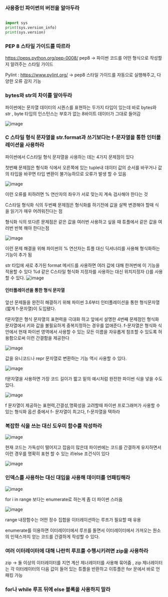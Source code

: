 

### 사용중인 파이썬의 버전을 알아두라

```python

import sys
print(sys.version_info)
print(sys.version)

```

### PEP 8 스타일 가이드를 따르라

https://peps.python.org/pep-0008/
pep8 -> 파이썬 코드를 어떤 형식으로 작성할지 알려주는 스타일 가이드

Pylint : https://www.pylint.org/ -> pep8 스타일 가이드를 자동으로 실행해주고, 다양한 오류 감지 기능

### bytes와 str의 차이를 알아두라

파이썬에는 문자열 데이터의 시퀀스를 표현하는 두가지 타입이 있는데
바로 bytes와 str  , byte 타입의 인스턴스는 부호가 없는 8바이트 데이터가 그대로 들어감

![image](https://user-images.githubusercontent.com/47649556/170171606-6931e601-23f1-4fba-9fa2-b45e70bd3ca8.png)

### C 스타일 형식 문자열을 str.format과 쓰기보다는 f-문자열을 통한 인터폴레이션을 사용하라

파이썬에서 C스타일 형식 문자열을 사용하는 데는 4가지 문제점이 있다

첫번째 문제점은 형식화 식에서 오른쪽에 있는 tuple내 데이터 값의 순서를 바꾸거나
값의 타입을 바꾸면 타입 변환이 불가능하므로 오류가 발생 할 수 있음

![image](https://user-images.githubusercontent.com/47649556/170172920-a741a3cd-d02a-4714-b5ac-f5bc936d3bb4.png)

이런 오류를 피하려면 % 연산자의 좌우가 서로 맞는지 계속 검사해야 한다는 것

C스타일 형식화 식의 두번째 문제점은 형식화를 하기전에 값을 살짝 변경해야 할때 식을 읽기가 매우 어려워진다는 점

형식화 식의 또다른 문제점은 같은 값을 여러번 사용하고 싶을 때 튜플에서 같은 값을 여러번 반복 해야 한다는점

![image](https://user-images.githubusercontent.com/47649556/170173549-764e1ffc-756a-4cfd-83d3-b3b5cb76742e.png)

이런 문제 해결을 위해 파이썬의 % 연산자는 튜플 대신 딕셔너리를 사용해 형식화하는 기능이 추가 됨

str 타입에 새로 추가된 format 메서드를 사용하면 여러 값에 대해 한꺼번에 이 기능을 적용할 수 있다 
%d 같은 C스타일 형식화 지정자를 사용하는 대신 위치지정자 {}를 사용할 수 있다.
![image](https://user-images.githubusercontent.com/47649556/170174141-d423758d-4eac-4b4d-9afa-39aace869593.png)

#### 인터폴레이션을 통한 형식 문자열

앞선 문제들을 완전히 해결하기 위해 파이썬 3.6부터 인터폴레이션을 통한 형식문자열
(짧게 f-문자열)이 도입됐다.

f문자열은 형식 문자열의 표현력을 극대화 하고 앞에서 설명한 4번째 문제점인 형식화문자열에서 키와 값을 불필요하게 중복지정하는 경우를 없애준다.
f-문자열은 형식화 식 안에서 현재 파이썬 영역에서 사용할 수 있는 모든 이름을 자유롭게 참조할 수 있도록 허용함으로써 이런 간결함을 제공한다

![image](https://user-images.githubusercontent.com/47649556/170174458-71c23d20-8a39-457b-b71b-2f6a9708fe32.png)

값을 유니코드나 repr 문자열로 변환하는 기능 역시 사용할 수 있다.

![image](https://user-images.githubusercontent.com/47649556/170174699-e38bdb2a-cb8e-45e2-a43a-8c98ced0d211.png)

f문자열을 사용하면 가장 코드 길이가 짧고 밑의 예시처럼 완전한  파이썬 식을 넣을 수도 있다.

![image](https://user-images.githubusercontent.com/47649556/170174778-986674ae-fdf5-46c6-a6eb-41c43e52d797.png)

f 문자열이 제공하는 표현력,간결성,명확성을 고려할때 파이썬 프로그래머가 사용할 수 있는 형식화 옵션 중에서 f- 문자열이 최고다, f-문자열을 택하라


### 복잡한 식을 쓰는 대신 도우미 함수를 작성하라

![image](https://user-images.githubusercontent.com/47649556/170625547-db8f0b0b-06f2-4e46-a0a0-8f7c9db1fcd4.png)


현재 코드는 가독성이 떨어지고 잡음이 많은데 파이썬에는 코드를 간결하게 유지하면서 이런 경우를 명확히 표현 할 수 있는 if/else 조건식이 있다

![image](https://user-images.githubusercontent.com/47649556/170627094-4060bda3-8e6d-4979-ae18-b6a2734cfec0.png)


### 인덱스를 사용하는 대신 대입을 사용해 데이터를 언패킹해라

![image](https://user-images.githubusercontent.com/47649556/170638177-41d862c3-94e4-4a81-84cd-0f69ac9f98b9.png)

for i in range 보다는 enumerate로 하는게 좀 더 파이썬 스러움

![image](https://user-images.githubusercontent.com/47649556/170640725-557805ab-914c-4c76-8f06-766b0dc9df00.png)


range 내장함수는 어떤 정수 집합을 이터레이션하는 루프가 필요할 때 유용

enumerate를 이용하면 이터레이터에서 루프를 돌면서 이터레이터에서 가져오는 원소의 인덱스까지 얻는 코드를 간결하게 작성할 수 있다.

### 여러 이터레이터에 대해 나란히 루프를 수행시키려면  zip을 사용하라


zip -> 둘 이상의 이터레이터를 지연 계산 제너레이터를 사용해 묶어줌 ,
zip 제너레이터는 각 이터레이터의 다음 값이 들어 있는 튜플을 반환하고 이튜플은 for 문에서 바로 언패킹 가능


### for나 while 루프 뒤에 else 블록을 사용하지 말라



